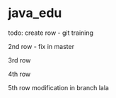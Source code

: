 # java_edu

todo: create row - git training

2nd row - fix in master

3rd row

4th row

5th row modification in branch lala
